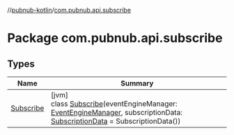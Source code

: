 //[pubnub-kotlin](../../index.md)/[com.pubnub.api.subscribe](index.md)

# Package com.pubnub.api.subscribe

## Types

| Name | Summary |
|---|---|
| [Subscribe](-subscribe/index.md) | [jvm]<br>class [Subscribe](-subscribe/index.md)(eventEngineManager: [EventEngineManager](../com.pubnub.api.managers/-event-engine-manager/index.md), subscriptionData: [SubscriptionData](../com.pubnub.api.subscribe.eventengine.data/-subscription-data/index.md) = SubscriptionData()) |
